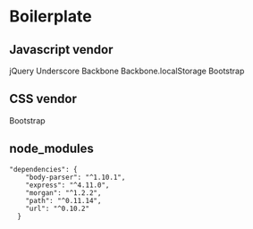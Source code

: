 # Boilerplate

## Javascript vendor
jQuery
Underscore
Backbone
Backbone.localStorage
Bootstrap

## CSS vendor
Bootstrap

## node_modules
```
"dependencies": {
    "body-parser": "^1.10.1",
    "express": "^4.11.0",
    "morgan": "^1.2.2",
    "path": "^0.11.14",
    "url": "^0.10.2"
  }
```